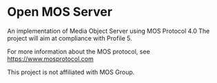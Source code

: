 # Open MOS Server
An implementation of Media Object Server using MOS Protocol 4.0
The project will aim at compliance with Profile 5.

For more information about the MOS protocol, see https://www.mosprotocol.com

This project is not affiliated with MOS Group.
